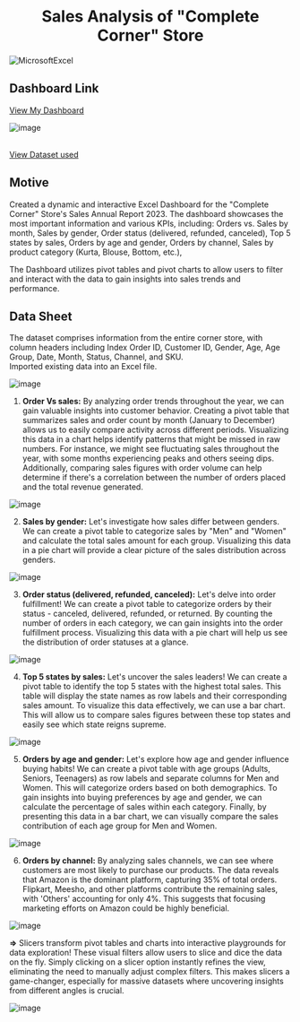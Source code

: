 <h1 align="center">Sales Analysis of "Complete Corner" Store</h1>
<p>
  <img alt="MicrosoftExcel" src="https://img.shields.io/badge/-Microsoft Excel-217346?style=flat-square&logo=microsoftexcel&logoColor=white" />
</p>

## Dashboard Link
<a href="https://1drv.ms/x/c/e35a325ae2852ea2/ESaM8g97EqxCuXxVFM7UlooBCspe2Zv-AwOKIdT8V03jNg?e=5WRlrP" color="black">View My Dashboard</a>


![image](https://github.com/DishaK06/Complete-Corner-Store-Sales-Analysis/assets/90857620/fb833e77-f139-4c01-84e1-7fae3705bf99)

<br>
<a href="https://onedrive.live.com/edit?id=E35A325AE2852EA2!s0ff28c26127b42acb97c5514ced4968a&resid=E35A325AE2852EA2!s0ff28c26127b42acb97c5514ced4968a&cid=e35a325ae2852ea2&ithint=file%2Cxlsx&redeem=aHR0cHM6Ly8xZHJ2Lm1zL3gvYy9lMzVhMzI1YWUyODUyZWEyL0VTYU04Zzk3RXF4Q3VYeFZGTTdVbG9vQkNzcGUyWnYtQXdPS0lkVDhWMDNqTmc_ZT01V1JsclA&migratedtospo=true&wdo=2" color="black">View Dataset used</a>

## Motive
Created a dynamic and interactive Excel Dashboard for the "Complete Corner" Store's Sales Annual Report 2023. The dashboard showcases the most important information and various KPIs, including: 
Orders vs. Sales by month, 
Sales by gender,
Order status (delivered, refunded, canceled),
Top 5 states by sales,
Orders by age and gender,
Orders by channel,
Sales by product category (Kurta, Blouse, Bottom, etc.),

The Dashboard utilizes pivot tables and pivot charts to allow users to filter and interact with the data to gain insights into sales trends and performance.

## Data Sheet
The dataset comprises information from the entire corner store, with column headers including Index Order ID, Customer ID, Gender, Age, Age Group, Date, Month, Status, Channel, and SKU.	
Imported existing data  into an Excel file. 

![image](https://github.com/DishaK06/Complete-Corner-Store-Sales-Analysis/assets/90857620/e8b50633-664e-4045-a88d-eb11693140a0)

 
1. <b>Order Vs sales:</b> By analyzing order trends throughout the year, we can gain valuable insights into customer behavior. Creating a pivot table that summarizes sales and order count by month (January to December) allows us to easily compare activity across different periods.  Visualizing this data in a chart helps identify patterns that might be missed in raw numbers. For instance, we might see fluctuating sales throughout the year, with some months experiencing peaks and others seeing dips. Additionally, comparing sales figures with order volume can help determine if there's a correlation between the number of orders placed and the total revenue generated.

![image](https://github.com/DishaK06/Complete-Corner-Store-Sales-Analysis/assets/90857620/1f65fa9a-6d4a-4d50-89eb-8b146dfb6819)


2. <b>Sales by gender:</b> Let's investigate how sales differ between genders. We can create a pivot table to categorize sales by "Men" and "Women" and calculate the total sales amount for each group. Visualizing this data in a pie chart will provide a clear picture of the sales distribution across genders.
 
![image](https://github.com/DishaK06/Complete-Corner-Store-Sales-Analysis/assets/90857620/7e75dc14-a69a-4737-8c18-841b1409c023)


3. <b>Order status (delivered, refunded, canceled):</b> Let's delve into order fulfillment!  We can create a pivot table to categorize orders by their status - canceled, delivered, refunded, or returned.  By counting the number of orders in each category, we can gain insights into the order fulfillment process.  Visualizing this data with a pie chart will help us see the distribution of order statuses at a glance.

![image](https://github.com/DishaK06/Complete-Corner-Store-Sales-Analysis/assets/90857620/9b93cf45-0200-4383-b9cd-9297e5bb94cf)


4. <b>Top 5 states by sales:</b> Let's uncover the sales leaders! We can create a pivot table to identify the top 5 states with the highest total sales. This table will display the state names as row labels and their corresponding sales amount. To visualize this data effectively, we can use a bar chart. This will allow us to compare sales figures between these top states and easily see which state reigns supreme.

![image](https://github.com/DishaK06/Complete-Corner-Store-Sales-Analysis/assets/90857620/181ef0ba-1704-4ac8-8373-1907ac9e9649)


5. <b>Orders by age and gender:</b> Let's explore how age and gender influence buying habits!  We can create a pivot table with age groups (Adults, Seniors, Teenagers) as row labels and separate columns for Men and Women. This will categorize orders based on both demographics. To gain insights into buying preferences by age and gender, we can calculate the percentage of sales within each category. Finally, by presenting this data in a bar chart, we can visually compare the sales contribution of each age group for Men and Women.

![image](https://github.com/DishaK06/Complete-Corner-Store-Sales-Analysis/assets/90857620/d33c67b5-bdc8-42ed-a6b9-9b666a050ffa)


6. <b>Orders by channel:</b> By analyzing sales channels, we can see where customers are most likely to purchase our products.  The data reveals that Amazon is the dominant platform, capturing 35% of total orders. Flipkart, Meesho, and other platforms contribute the remaining sales, with 'Others' accounting for only 4%. This suggests that focusing marketing efforts on Amazon could be highly beneficial.

![image](https://github.com/DishaK06/Complete-Corner-Store-Sales-Analysis/assets/90857620/0a412330-86b9-487c-98d4-986becd0ed87)


<b>=></b> Slicers transform pivot tables and charts into interactive playgrounds for data exploration!  These visual filters allow users to slice and dice the data on the fly.  Simply clicking on a slicer option instantly refines the view, eliminating the need to manually adjust complex filters. This makes slicers a game-changer, especially for massive datasets where uncovering insights from different angles is crucial. 

![image](https://github.com/DishaK06/Complete-Corner-Store-Sales-Analysis/assets/90857620/6987b86c-202e-4aa8-a8fd-bdab3321fa58)

